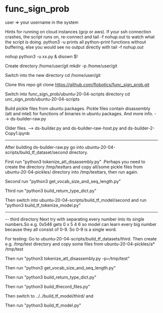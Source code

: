 # func_sign_prob

user => your username in the system

Hints for running on cloud instances (gcp or aws). If your ssh connection crashes, the script runs on, re-connect and
tail -f nohup.out  to watch what the script is doing. python3 -u prints all python-print functions without buffering, else you 
would see no output directly with tail -f nohup.out


nohup python3 -u xx.py  & disown $!

Create directory /home/user/git
mkdir -p /home/user/git

Switch into the new directory
cd /home/user/git

Clone this repo
git clone https://github.com/flobotics/func_sign_prob.git

Switch into func_sign_prob/ubuntu-20-04-scripts directory
cd unc_sign_prob/ubuntu-20-04-scripts



Build pickle files from ubuntu packages. Pickle files contain disassembly (att and intel)
for functions of binaries in ubuntu packages. And more info.
--> ds-builder-raw.py

Older files.
--> ds-builder.py and ds-builder-raw-host.py and ds-builder-2-Copy1.ipynb



-------------
After building ds-builder-raw.py go into ubuntu-20-04-scripts/build_tf_dataset/second directory.

First run "python3 tokenize_att_disassembly.py" .Perhaps you need to create the directory /tmp/testtars and copy all/some pickle files from ubuntu-20-04-pickles/ directory into /tmp/testtars, then run again.


Second run "python3 get_vocab_size_and_seq_length.py"

Third run "python3 build_return_type_dict.py"

Then switch into ubuntu-20-04-scripts/build_tf_model/second and run
"python3 build_tf_tokenize_model.py"



---------------

-- third directory
Next try with separating every number into its single numbers.So e.g. 0x546 gets 0 x 5 4 6  so model can learn every big number
because they all consist of 0-9. So 0-9 is a single word.

For testing:
Go to ubuntu-20-04-scripts/build_tf_datasets/third. Then create e.g. /tmp/test directory and copy some files from ubuntu-20-04-pickles/a* /tmp/test

Then run "python3 tokenize_att_disassembly.py -p=/tmp/test" 

Then run "python3 get_vocab_size_and_seq_length.py"

Then run "python3 build_return_type_dict.py"

Then run "python3 build_tfrecord_files.py"

Then switch to ../../build_tf_model/third/ and 

Then run "python3 build_tf_model.py"
